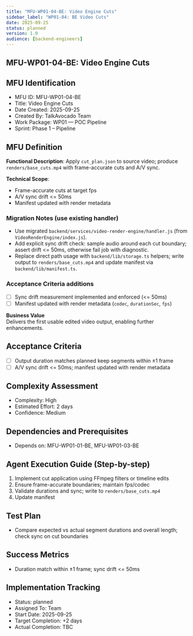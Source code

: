 ```yaml
---
title: "MFU-WP01-04-BE: Video Engine Cuts"
sidebar_label: "WP01-04: BE Video Cuts"
date: 2025-09-25
status: planned
version: 1.0
audience: [backend-engineers]
---
```


## MFU-WP01-04-BE: Video Engine Cuts

## MFU Identification

- MFU ID: MFU-WP01-04-BE
- Title: Video Engine Cuts
- Date Created: 2025-09-25
- Created By: TalkAvocado Team
- Work Package: WP01 — POC Pipeline
- Sprint: Phase 1 – Pipeline

## MFU Definition

**Functional Description**:
Apply `cut_plan.json` to source video; produce `renders/base_cuts.mp4` with frame-accurate cuts and A/V sync.

**Technical Scope**:

- Frame-accurate cuts at target fps
- A/V sync drift <= 50ms
- Manifest updated with render metadata

### Migration Notes (use existing handler)

- Use migrated `backend/services/video-render-engine/handler.js` (from `VideoRenderEngine/index.js`).
- Add explicit sync drift check: sample audio around each cut boundary; assert drift <= 50ms, otherwise fail job with diagnostic.
- Replace direct path usage with `backend/lib/storage.ts` helpers; write output to `renders/base_cuts.mp4` and update manifest via `backend/lib/manifest.ts`.

### Acceptance Criteria additions

- [ ] Sync drift measurement implemented and enforced (<= 50ms)
- [ ] Manifest updated with render metadata (`codec`, `durationSec`, `fps`)

**Business Value**  
Delivers the first usable edited video output, enabling further enhancements.

## Acceptance Criteria

- [ ] Output duration matches planned keep segments within ±1 frame
- [ ] A/V sync drift <= 50ms; manifest updated with render metadata

## Complexity Assessment

- Complexity: High
- Estimated Effort: 2 days
- Confidence: Medium

## Dependencies and Prerequisites

- Depends on: MFU-WP01-01-BE, MFU-WP01-03-BE

## Agent Execution Guide (Step-by-step)

1) Implement cut application using FFmpeg filters or timeline edits
2) Ensure frame-accurate boundaries; maintain fps/codec
3) Validate durations and sync; write to `renders/base_cuts.mp4`
4) Update manifest

## Test Plan

- Compare expected vs actual segment durations and overall length; check sync on cut boundaries

## Success Metrics

- Duration match within ±1 frame; sync drift <= 50ms

## Implementation Tracking

- Status: planned
- Assigned To: Team
- Start Date: 2025-09-25
- Target Completion: +2 days
- Actual Completion: TBC
